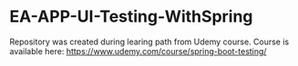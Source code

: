 # EA-APP-UI-Testing-WithSpring

Repository was created during learing path from Udemy course.
Course is available here: https://www.udemy.com/course/spring-boot-testing/
